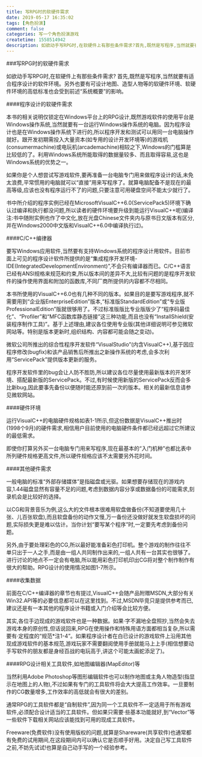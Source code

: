 ```yaml
---
title: 写RPG时的软硬件需求
date: 2019-05-17 16:35:02
tags: [角色扮演]
comment: false
categories: 写一个角色扮演游戏
createtime: 1558514942
description: 如欲动手写RPG时,在软硬件上有那些条件需求?首先,既然是写程序,当然就要有适合程序设计的软件环境。另外也要有可设计地图、造型人物等的软硬件环境、软硬件环境的高低标准也会受到前述“系统概要”的影响。
---
```

###写RPG时的软硬件需求

如欲动手写RPG时,在软硬件上有那些条件需求?
首先,既然是写程序,当然就要有适合程序设计的软件环境。另外也要有可设计地图、造型人物等的软硬件环境、软硬件环境的高低标准也会受到前述“系统概要”的影响。

####程序设计的软硬件需求

本书的相关说明仅锁定在Windows平台上的RPG设计,既然游戏软件的使用平台是Windows操作系统,当然就要有一台运行Windows操作系统的电脑。因为程序设计也是在Windows操作系统下进行的,所以程序开发和测试可以用同一台电脑操作就好。跟开发初期需投入大量资本(如专用的设计开发环境等)的游戏机(consumermachine)或电玩机(arcademachine)相较之下,Windows的门槛算是比较低的了。利用Windows系统所能取得的数据量较多、而且取得容易,这也是Windows系统的优势之一。

如果你是个人想尝试写游戏软件,要再准备一台电脑专门用来做程序设计的话,未免太浪费,平常惯用的电脑就可以“直接”用来写程序了。就算电脑配备不是现在的最高等级,应该也没有程序运行不了的问题,只要注意可用硬盘空间不能太少就行了。

书中所介绍的程序实例已经在MicrosoftVisualC++6.0(ServicePack5)环境下确认过编译和执行都没问题,所以读者的硬件环境要升级到能运行VisualC++呢(编译注:书中随附实例也作了中文化,放在光盘Chinese文件夹内与原书日文版本有区分,并在Windows2000中文版和VisualC++6.0中编译执行过)。

####C/C++编律器

要写Windows应用软件,当然要有支持Windows系统的程序设计用软件。目前市面上可见的程序设计软件所提供的是“集成程序开发环境-IDE(IntegratedDevelopmentEnvironment)”,不会只有编译器而已。C/C++语言已经有ANSI规格来规范和约束,所以版本间的差异不大,比较有问题的是程序开发软件的操作使用界面和附加的函数库,不同厂商所提供的内容都不尽相同。

本书所使用的VisualC++6.0也有几种不同的版本。如果目的是要写游戏程序,就不需要用到“企业版EnterpriseEdition”版本,“标准版StandardEdition”或“专业版ProfessionalEdition”版就很够用了。不过标准版版比专业版版少了“程序码最佳化”、“Profiler”和“MFC函数库静态链接”这三种功能,而且也没有“InstallShield(安装程序制作工具)”。基于上述理由,建议各位使用专业版(其他详细说明可参见微软网站等。特别是版本更新时,组织结构、内容都可能会随之变动)。

微软公司所推出的综合性程序开发软件“VisualStudio”(内含VisualC++),基于因应程序修改(bugfix)和该产品销售后所推出之新操作系统的考虑,会多次利用“ServicePack”提供版本更新的服务。

程序开发软件里的bug会让人防不胜防,所以建议各位尽量使用最新版本的开发环境、搭配最新版的ServicePack。不过,有时候使用新版的ServicePack反而会多比新bug,因此要事先备份以便随时能还原到前一次的版本。相关的最新信息请参见微软网站。

####硬件环境

运行VisualC++的电脑硬件规格如表1-1所示,但这份数据是VisualC++推出时(1998个9月)的硬件需求,相信用户目前使用的电脑硬件条件都已经远超过它所建议的最低需求。

即使你打算另外买一台电脑专门用来写程序,现在最基本的“入门机种”也都比表中所列硬件规格更高文件,所以硬件规格应该不太需要另外花时间。

####其他硬件需求

一般电脑的标准“外部存储媒体”是指磁盘或光驱。如果想要存储现在的游戏内容,1.44磁盘显然有容量不足的问题,考虑到数据内容分享或数据备份的可能需求,刻录机会是比较好的选择。

以CG和背景音乐为例,这么大的文件根本很难用软盘做备份(不知道要使用几十张、儿百张软盘),而且软盘备份的动作又慢,万一备份还没做好就发生软盘损坏的问题,实际损失更是难以估计。当你计划“要写某个程序”时,一定要先考虑到备份问题。

另外,由于要处理彩色的CG,所以最好能准备彩色打印机。整个游戏的制作往往不单只出于一人之手,而是由一组人共同制作出来的,一组人共有一台其实也很够了。进行讨论的地点不一定会有电脑,所以能用彩色打印机印出CG将对整个制作制作有很大的帮助。RPG设计的使用情况如图1-7所示。

####收集数据

前面在C/C++编译器的章节也有提过,VisualC++会随产品附赠MSDN,大部分有关Win32.API等的必要信息都可以在这里找到。不过,MSDN毕竞只是提供参考而已,建议还是有一本其他的程序设计书籍或入门介绍等会比较方便。

其实,各位手边现成的游戏软件也是一种数据。如果·字不漏地全盘照抄,当然会失去游戏本身的原创性,但话说回来,RPG在使用操作和特殊用语方面都相当复杂,所以需要有·定程度的“规范*注1-4”。如果程序设计者在白已设计的游戏软件上沿用其他现成游戏软件的基本规范,游戏玩家不需要翻阅使用手册就能马上上手(相信想要动手写软件的朋友都是身经百战的电玩高于,讲这个可能太画蛇添足了)。

####RPG设计相关工具软件,如地图编辑器(MapEditor)等

当然利用Adobe Photoshop等图形编辑软件也可以制作地图或主角人物造型(指显示在地图上的人物),不过如果有专门的工具软件将会大大提高工作效率。一旦要制作的CG数量增多,工作效率的高低就会有很大的差别。

通常RPG的工具软件都是“自制软件”,因为同一个工具软件不一定适用于所有游戏软件,必须配合设计适当的工具软件。但如果只需要·些基本功能就好,到“Vector”等一些软件下载相关网站应该能找到可用的现成工具软件。

Freeware(免费软件)没有使用版权的问题,就算是Shareware(共享软件)也通常都有免费的试用期间,在这段期间内可以确认它是否顺手好用。决定自己写工具软件之前,不妨先试试!也算是自己动手写的一个经验参考。